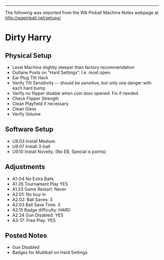 ***
The following was imported from the WA Pinball Machine Notes webpage at http://wapinball.net/setups/
# Dirty Harry
## Physical Setup
-   Level Machine slightly steeper than factory recommendation
-   Outlane Posts on "Hard Settings". I.e. most open.
-   Ear Plug Tilt Hack
-   Verify Tilt Sensitivity -- should be sensitive, but only one danger with each hard bump
-   Verify no flipper disable when coin door opened. Fix if needed.
-   Check Flipper Strength
-   Clean Playfield if necessary
-   Clean Glass
-   Verify Volume
## Software Setup
-   U9.03 Install Medium.
-   U9.07 Install 3-ball
-   U9.10 Install Novelty. (No EB, Special is points)
## Adjustments
-   A1-04 No Extra Balls
-   A1.26 Tournament Play YES
-   A1.33 Game Restart: Never
-   A2.01: No buy-in
-   A2.02: Ball Saves: 3
-   A2.03 Ball Save Time: 3
-   A2.15 Badge difficulty: HARD
-   A2.24 Gun Disabled: YES
-   A3-17: Free Play: YES
## Posted Notes
-   Gun Disabled
-   Badges for Multiball on Hard Settings
